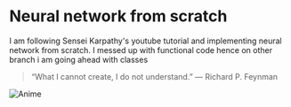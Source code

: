 # Neural network from scratch 
I am following Sensei Karpathy's youtube tutorial and implementing neural network from scratch.
I messed up with functional code hence on other branch i am going ahead with classes

> “What I cannot create,
> I do not understand.”
> ― Richard P. Feynman

![Anime](https://imgs.search.brave.com/vKl1CM0l1-rsBJTz4m0YXhahblFdEfjX8EZtWJgNRao/rs:fit:860:0:0:0/g:ce/aHR0cHM6Ly9naWZk/Yi5jb20vaW1hZ2Vz/L2hpZ2gvd2FpZnUt/YW5pbWUtY3V0ZS1z/bWlsZS1naXJsLWRk/N2Q4YW91MjM0MnU3/b3IuZ2lm.gif)


